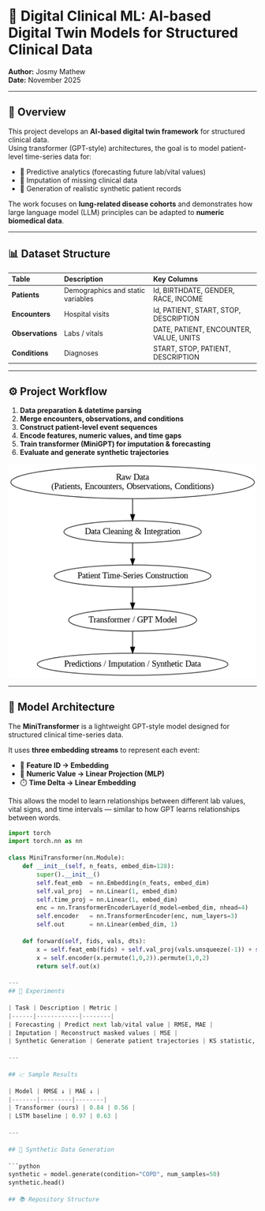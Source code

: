

# 🧬 Digital Clinical ML: AI-based Digital Twin Models for Structured Clinical Data
**Author:** Josmy Mathew  
**Date:** November 2025  

---

## 🌟 Overview
This project develops an **AI-based digital twin framework** for structured clinical data.  
Using transformer (GPT-style) architectures, the goal is to model patient-level time-series data for:

- 🔮 Predictive analytics (forecasting future lab/vital values)  
- 🧩 Imputation of missing clinical data  
- 🧠 Generation of realistic synthetic patient records  

The work focuses on **lung-related disease cohorts** and demonstrates how large language model (LLM) principles can be adapted to **numeric biomedical data**.

---

## 📊 Dataset Structure
| Table | Description | Key Columns |
|:-------|:-------------|:-------------|
| **Patients** | Demographics and static variables | Id, BIRTHDATE, GENDER, RACE, INCOME |
| **Encounters** | Hospital visits | Id, PATIENT, START, STOP, DESCRIPTION |
| **Observations** | Labs / vitals | DATE, PATIENT, ENCOUNTER, VALUE, UNITS |
| **Conditions** | Diagnoses | START, STOP, PATIENT, DESCRIPTION |

---

## ⚙️ Project Workflow
1. **Data preparation & datetime parsing**  
2. **Merge encounters, observations, and conditions**  
3. **Construct patient-level event sequences**  
4. **Encode features, numeric values, and time gaps**  
5. **Train transformer (MiniGPT) for imputation & forecasting**  
6. **Evaluate and generate synthetic trajectories**

<p align="center">
  <img src="assets/workflow_diagram.png" width="650">
</p>

---

## 🧠 Model Architecture

The **MiniTransformer** is a lightweight GPT-style model designed for structured clinical time-series data.

It uses **three embedding streams** to represent each event:

- 🧩 **Feature ID → Embedding**
- 🔢 **Numeric Value → Linear Projection (MLP)**
- ⏱️ **Time Delta → Linear Embedding**

This allows the model to learn relationships between different lab values, vital signs, and time intervals — similar to how GPT learns relationships between words.

```python
import torch
import torch.nn as nn

class MiniTransformer(nn.Module):
    def __init__(self, n_feats, embed_dim=128):
        super().__init__()
        self.feat_emb  = nn.Embedding(n_feats, embed_dim)
        self.val_proj  = nn.Linear(1, embed_dim)
        self.time_proj = nn.Linear(1, embed_dim)
        enc = nn.TransformerEncoderLayer(d_model=embed_dim, nhead=4)
        self.encoder   = nn.TransformerEncoder(enc, num_layers=3)
        self.out       = nn.Linear(embed_dim, 1)

    def forward(self, fids, vals, dts):
        x = self.feat_emb(fids) + self.val_proj(vals.unsqueeze(-1)) + self.time_proj(dts.unsqueeze(-1))
        x = self.encoder(x.permute(1,0,2)).permute(1,0,2)
        return self.out(x)

---
## 🧪 Experiments

| Task | Description | Metric |
|------|------------|--------|
| Forecasting | Predict next lab/vital value | RMSE, MAE |
| Imputation | Reconstruct masked values | MSE |
| Synthetic Generation | Generate patient trajectories | KS statistic, correlation similarity |

---

## 📈 Sample Results

| Model | RMSE ↓ | MAE ↓ |
|-------|---------|--------|
| Transformer (ours) | 0.84 | 0.56 |
| LSTM baseline | 0.97 | 0.63 |

---

## 🧬 Synthetic Data Generation

```python
synthetic = model.generate(condition="COPD", num_samples=50)
synthetic.head()

## 📚 Repository Structure
